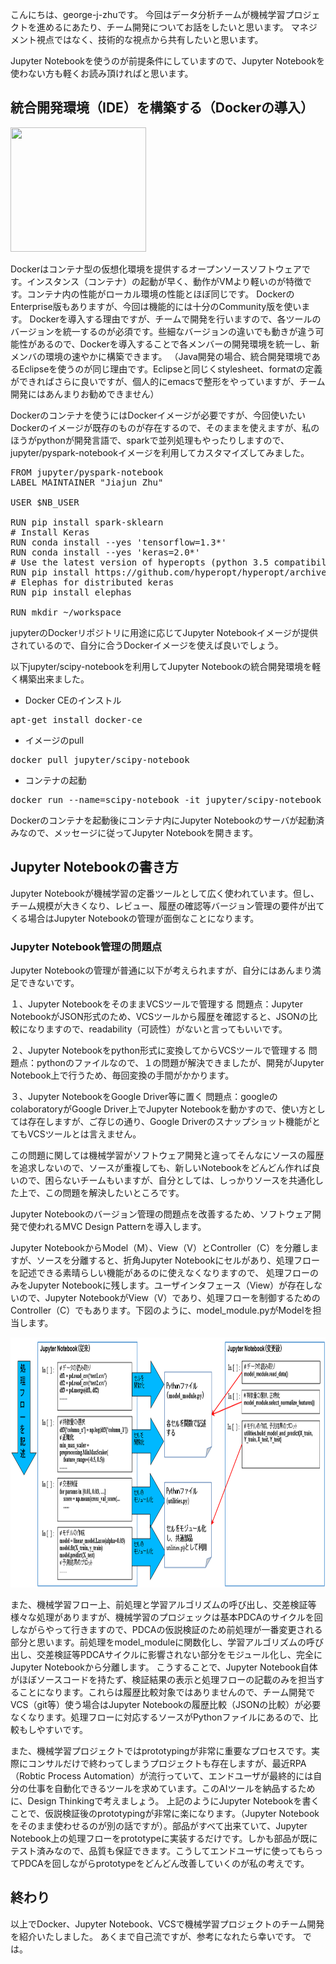 こんにちは、george-j-zhuです。
今回はデータ分析チームが機械学習プロジェクトを進めるにあたり、チーム開発についてお話をしたいと思います。
マネジメント視点ではなく、技術的な視点から共有したいと思います。

Jupyter Notebookを使うのが前提条件にしていますので、Jupyter Notebookを使わない方も軽くお読み頂ければと思います。

## 統合開発環境（IDE）を構築する（Dockerの導入）

<img src="https://github.com/george-j-zhu/george-j-zhu.github.io/tree/master/blog/resources/201803/ml-team-dev_01.png?raw=true" alt="" width="217" height="199" class="alignnone size-full wp-image-20734" />

Dockerはコンテナ型の仮想化環境を提供するオープンソースソフトウェアです。インスタンス（コンテナ）の起動が早く、動作がVMより軽いのが特徴です。コンテナ内の性能がローカル環境の性能とほぼ同じです。
DockerのEnterprise版もありますが、今回は機能的には十分のCommunity版を使います。
Dockerを導入する理由ですが、チームで開発を行いますので、各ツールのバージョンを統一するのが必須です。些細なバージョンの違いでも動きが違う可能性があるので、Dockerを導入することで各メンバーの開発環境を統一し、新メンバの環境の速やかに構築できます。
（Java開発の場合、統合開発環境であるEclipseを使うのが同じ理由です。Eclipseと同じくstylesheet、formatの定義ができればさらに良いですが、個人的にemacsで整形をやっていますが、チーム開発にはあんまりお勧めできません）

Dockerのコンテナを使うにはDockerイメージが必要ですが、今回使いたいDockerのイメージが既存のものが存在するので、そのままを使えますが、私のほうがpythonが開発言語で、sparkで並列処理もやったりしますので、jupyter/pyspark-notebookイメージを利用してカスタマイズしてみました。

<pre>
FROM jupyter/pyspark-notebook
LABEL MAINTAINER "Jiajun Zhu"

USER $NB_USER

RUN pip install spark-sklearn
# Install Keras
RUN conda install --yes 'tensorflow=1.3*'
RUN conda install --yes 'keras=2.0*'
# Use the latest version of hyperopts (python 3.5 compatibility)
RUN pip install https://github.com/hyperopt/hyperopt/archive/master.zip
# Elephas for distributed keras
RUN pip install elephas

RUN mkdir ~/workspace
</pre>

jupyterのDockerリポジトリに用途に応じてJupyter Notebookイメージが提供されているので、自分に合うDockerイメージを使えば良いでしょう。

以下jupyter/scipy-notebookを利用してJupyter Notebookの統合開発環境を軽く構築出来ました。

- Docker CEのインストル
<pre>apt-get install docker-ce</pre>
- イメージのpull
<pre>docker pull jupyter/scipy-notebook</pre>
- コンテナの起動
<pre>docker run --name=scipy-notebook -it jupyter/scipy-notebook</pre>

Dockerのコンテナを起動後にコンテナ内にJupyter Notebookのサーバが起動済みなので、メッセージに従ってJupyter Notebookを開きます。

## Jupyter Notebookの書き方
Jupyter Notebookが機械学習の定番ツールとして広く使われています。但し、チーム規模が大きくなり、レビュー、履歴の確認等バージョン管理の要件が出てくる場合はJupyter Notebookの管理が面倒なことになります。

### Jupyter Notebook管理の問題点
Jupyter Notebookの管理が普通に以下が考えられますが、自分にはあんまり満足できないです。

１、Jupyter NotebookをそのままVCSツールで管理する
問題点：Jupyter NotebookがJSON形式のため、VCSツールから履歴を確認すると、JSONの比較になりますので、readability（可読性）がないと言ってもいいです。

２、Jupyter Notebookをpython形式に変換してからVCSツールで管理する
問題点：pythonのファイルなので、１の問題が解決できましたが、開発がJupyter Notebook上で行うため、毎回変換の手間がかかります。

３、Jupyter NotebookをGoogle Driver等に置く
問題点：googleのcolaboratoryがGoogle Driver上でJupyter Notebookを動かすので、使い方としては存在しますが、ご存じの通り、Google Driverのスナップショット機能がとてもVCSツールとは言えません。

この問題に関しては機械学習がソフトウェア開発と違ってそんなにソースの履歴を追求しないので、ソースが重複しても、新しいNotebookをどんどん作れば良いので、困らないチームもいますが、自分としては、しっかりソースを共通化した上で、この問題を解決したいところです。

Jupyter Notebookのバージョン管理の問題点を改善するため、ソフトウェア開発で使われるMVC Design Patternを導入します。

Jupyter NotebookからModel（M）、View（V）とController（C）を分離しますが、ソースを分離すると、折角Jupyter Notebookにセルがあり、処理フローを記述できる素晴らしい機能があるのに使えなくなりますので、 処理フローのみをJupyter Notebookに残します。ユーザインタフェース（View）が存在しないので、Jupyter NotebookがView（V）であり、処理フローを制御するためのController（C）でもあります。下図のように、model_module.pyがModelを担当します。

<img src="https://github.com/george-j-zhu/george-j-zhu.github.io/blob/master/blog/resources/201803/ml-team-dev_02.png?raw=true" alt="" width="900" height="400" class="alignnone size-medium wp-image-20736" />

また、機械学習フロー上、前処理と学習アルゴリズムの呼び出し、交差検証等様々な処理がありますが、機械学習のプロジェックは基本PDCAのサイクルを回しながらやって行きますので、PDCAの仮説検証のため前処理が一番変更される部分と思います。前処理をmodel_moduleに関数化し、学習アルゴリズムの呼び出し、交差検証等PDCAサイクルに影響されない部分をモジュール化し、完全にJupyter Notebookから分離します。
こうすることで、Jupyter Notebook自体がほぼソースコードを持たず、検証結果の表示と処理フローの記載のみを担当することになります。これらは履歴比較対象ではありませんので、チーム開発でVCS（git等）使う場合はJupyter Notebookの履歴比較（JSONの比較）が必要なくなります。処理フローに対応するソースがPythonファイルにあるので、比較もしやすいです。

また、機械学習プロジェクトではprototypingが非常に重要なプロセスです。実際にコンサルだけで終わってしまうプロジェクトも存在しますが、最近RPA（Robtic Process Automation）が流行っていて、エンドユーザが最終的には自分の仕事を自動化できるツールを求めています。このAIツールを納品するために、Design Thinkingで考えましょう。
上記のようにJupyter Notebookを書くことで、仮説検証後のprototypingが非常に楽になります。（Jupyter Notebookをそのまま使わせるのが別の話ですが）。部品がすべて出来ていて、Jupyter Notebook上の処理フローをprototypeに実装するだけです。しかも部品が既にテスト済みなので、品質も保証できます。こうしてエンドユーザに使ってもらってPDCAを回しながらprototypeをどんどん改善していくのが私の考えです。

## 終わり
以上でDocker、Jupyter Notebook、VCSで機械学習プロジェクトのチーム開発を紹介いたしました。
あくまで自己流ですが、参考になれたら幸いです。
では。
